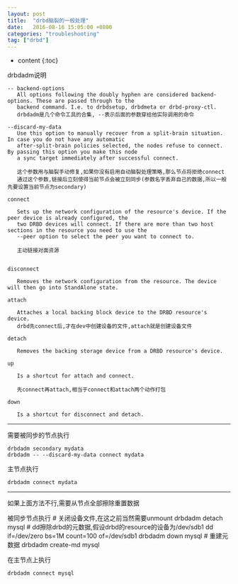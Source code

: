 ```yaml
---
layout: post
title:  "drbd脑裂的一般处理"
date:   2016-08-16 15:05:00 +0800
categories: "troubleshooting"
tag: ["drbd"]
---
```



* content
{:toc}


drbdadm说明

	-- backend-options
	   All options following the doubly hyphen are considered backend-options. These are passed through to the
	   backend command. I.e. to drbdsetup, drbdmeta or drbd-proxy-ctl.
       drbdadm是几个命令工具的合集, --表示后面的参数穿给他实际调用的命令

	--discard-my-data
	   Use this option to manually recover from a split-brain situation. In case you do not have any automatic
	   after-split-brain policies selected, the nodes refuse to connect. By passing this option you make this node
	   a sync target immediately after successful connect.

       这个参数用与脑裂手动修复,如果你没有启用自动脑裂处理策略,那么节点将拒绝connect
       通过这个参数,链接后立刻使得当前节点会被立刻同步(参数名字丢弃自己的数据,所以一般先要设置当前节点为secondary)

	connect

	   Sets up the network configuration of the resource's device. If the peer device is already configured, the
	   two DRBD devices will connect. If there are more than two host sections in the resource you need to use the
	   --peer option to select the peer you want to connect to.

       主动链接对面资源


    disconnect

	   Removes the network configuration from the resource. The device will then go into StandAlone state.	   

    attach

	   Attaches a local backing block device to the DRBD resource's device.
       drbd先connect后,才在dev中创建设备的文件,attach就是创建设备文件

    detach

	   Removes the backing storage device from a DRBD resource's device.

    up

	   Is a shortcut for attach and connect.

       先connect再attach,相当于connect和attach两个动作打包

    down

	   Is a shortcut for disconnect and detach.



---

需要被同步的节点执行

	drbdadm secondary mydata
	drbdadm -- --discard-my-data connect mydata


主节点执行

	drbdadm connect mydata

---

如果上面方法不行,需要从节点全部擦除重置数据

被同步节点执行
    # 关闭设备文件,在这之前当然需要unmount
	drbdadm detach mysql
    # dd擦除drbd的元数据,假设drbd的resource的设备为/dev/sdb1
	dd if=/dev/zero bs=1M count=100 of=/dev/sdb1
	drbdadm down mysql
    # 重建元数据
	drbdadm create-md mysql

在主节点上执行

	drbdadm connect mysql

